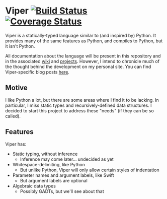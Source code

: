# Viper [![Build Status](https://travis-ci.org/pdarragh/Viper.svg?branch=master)](https://travis-ci.org/pdarragh/Viper) [![Coverage Status](https://coveralls.io/repos/github/pdarragh/Viper/badge.svg?branch=master)](https://coveralls.io/github/pdarragh/Viper?branch=master)

Viper is a statically-typed language similar to (and inspired by) Python. It provides many of the same features as
Python, and compiles to Python, but it isn't Python.

All documentation about the language will be present in this repository and in the associated [wiki](/wiki) and
[projects](/projects). However, I intend to chronicle much of the thought behind the development on my personal site.
You can find Viper-specific blog posts [here](https://pdarragh.github.io/blog/categories/viper).

## Motive

I like Python a lot, but there are some areas where I find it to be lacking. In particular, I miss static types and
recursively-defined data structures. I decided to start this project to address these "needs" (if they can be so
called).

## Features

Viper has:

* Static typing, without inference
  - Inference may come later... undecided as yet
* Whitespace-delimiting, like Python
  - But unlike Python, Viper will only allow certain styles of indentation
* Parameter names and argument labels, like Swift
  - But argument labels are optional
* Algebraic data types
  - Possibly GADTs, but we'll see about that
